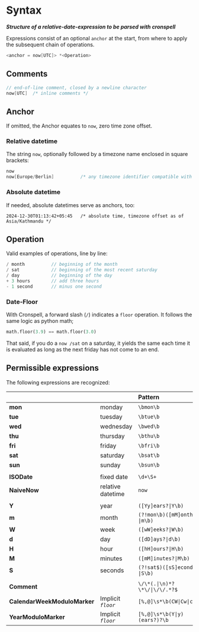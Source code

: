# Syntax

***Structure of a relative-date-expression to be parsed with cronspell***

Expressions consist of an optional `anchor` at the start, from where to apply
the subsequent chain of operations.


```cpp
<anchor = now[UTC]> *<Operation>
```

## Comments


```cpp
// end-of-line comment, closed by a newline character
now[UTC]  /* inline comments */
```

## Anchor

If omitted, the Anchor equates to `now`, zero time zone offset.

### Relative datetime

The string `now`, optionally followed by a timezone name enclosed in square brackets:

```cpp
now
now[Europe/Berlin]          /* any timezone identifier compatible with ZoneInfo */
```

### Absolute datetime

If needed, absolute datetimes serve as anchors, too:

```text
2024-12-30T01:13:42+05:45   /* absolute time, timezone offset as of Asia/Kathmandu */
```

## Operation

Valid examples of operations, line by line:

```cpp
/ month          // beginning of the month
/ sat            // beginning of the most recent saturday
/ day            // beginning of the day
+ 3 hours        // add three hours
- 1 second       // minus one second
```

### Date-Floor

With Cronspell, a forward slash (`/`) indicates a `floor` operation. It follows the same logic as python math;

```python
math.floor(3.9) == math.floor(3.0)
```

That said, if you do a `now /sat` on a saturday, it yields the same each time it is evaluated as long as the next friday has not come to an end.


## Permissible expressions

The following expressions are recognized:

|                              |                    | Pattern                       |
| :--------------------------- | :----------------- | :---------------------------- |
| **mon**                      | monday             | `\bmon\b`                     |
| **tue**                      | tuesday            | `\btue\b`                     |
| **wed**                      | wednesday          | `\bwed\b`                     |
| **thu**                      | thursday           | `\bthu\b`                     |
| **fri**                      | friday             | `\bfri\b`                     |
| **sat**                      | saturday           | `\bsat\b`                     |
| **sun**                      | sunday             | `\bsun\b`                     |
|                              |                    |                               |
| **ISODate**                  | fixed date         | `\d+\S+`                      |
| **NaiveNow**                 | relative datetime  | `now`                         |
|                              |                    |                               |
| **Y**                        | year               | `([Yy]ears?\|Y\b)`            |
| **m**                        | month              | `(?!mon\b)([mM]onths?\|m\b)`  |
| **W**                        | week               | `([wW]eeks?\|W\b)`            |
| **d**                        | day                | `([dD]ays?\|d\b)`             |
| **H**                        | hour               | `([hH]ours?\|H\b)`            |
| **M**                        | minutes            | `([mM]inutes?\|M\b)`          |
| **S**                        | seconds            | `(?!sat$)([sS]econds?\|S\b)`  |
|                              |                    |                               |
| **Comment**                  |                    | `\/\*(.\|\n)*?\*\/\|\/\/.*?$` |
| **CalendarWeekModuloMarker** | Implicit *`floor`* | `[%,@]\s*\b(CW\|Cw\|cw)\b`    |
| **YearModuloMarker**         | Implicit *`floor`* | `[%,@]\s*\b(Y\|y)(ears?)?\b`  |
